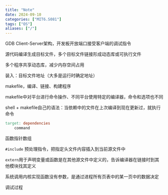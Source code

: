 ```yaml
---
title: "Note"
date: 2024-09-10
categories: ["MIT6.S081"]
tags: ["OS"]
aliases: ["/"]
---
```






GDB Client-Server架构，开发板开放端口接受客户端的调试指令

源代码编译生成目标文件，多个目标文件链接形成动态库或可执行文件

多个程序共享动态库，减少内存空间占用

装入：目标文件地址（大多是运行时确定地址）

makefile，编译、链接、构建程序

makefile中对平台进行命令操作、不同平台使用特定的编译器，命令和选项也不同

shell + makefile自己的语法：当依赖中的文件在上次编译到现在更新过，就执行命令

```makefile
target: dependencies
	command
```





函数指针数组

`#include` 预处理指令，把指定头文件内容插入到当前源文件中

`extern`用于声明变量或函数是在其他源文件中定义的，告诉编译器在链接时到其他模块找其定义

系统调用内核实现函数没有参数，是通过进程所有页表中的某一页中的数据决定







调试过程
